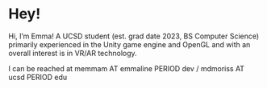 # Hey!
Hi, I’m Emma! A UCSD student (est. grad date 2023, BS Computer Science) primarily experienced in the Unity game engine and OpenGL and with an overall interest is in VR/AR technology.

I can be reached at memmam AT emmaline PERIOD dev / mdmoriss AT ucsd PERIOD edu

<!---
memmam/memmam is a ✨ special ✨ repository because its `README.md` (this file) appears on your GitHub profile.
You can click the Preview link to take a look at your changes.
--->
